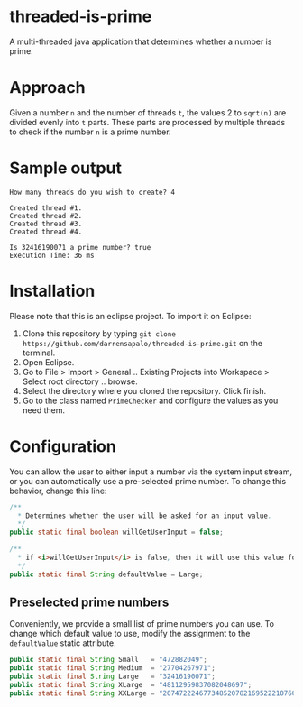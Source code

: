# threaded-is-prime
A multi-threaded java application that determines whether a number is prime.

# Approach
Given a number `n` and the number of threads `t`, the values 2 to `sqrt(n)` are divided evenly into `t` parts.
These parts are processed by multiple threads to check if the number `n` is a prime number.

# Sample output
```
How many threads do you wish to create? 4

Created thread #1.
Created thread #2.
Created thread #3.
Created thread #4.

Is 32416190071 a prime number? true
Execution Time: 36 ms
```

# Installation
Please note that this is an eclipse project. To import it on Eclipse:

1. Clone this repository by typing `git clone https://github.com/darrensapalo/threaded-is-prime.git` on the terminal.
2. Open Eclipse.
3. Go to File > Import > General .. Existing Projects into Workspace > Select root directory .. browse.
4. Select the directory where you cloned the repository. Click finish.
5. Go to the class named `PrimeChecker` and configure the values as you need them.

# Configuration

You can allow the user to either input a number via the system input stream, or you can automatically use a pre-selected prime number.
To change this behavior, change this line:

```Java
/**
  * Determines whether the user will be asked for an input value.
  */
public static final boolean willGetUserInput = false;
	
/**
  * if <i>willGetUserInput</i> is false, then it will use this value for processing instead.
  */
public static final String defaultValue = Large;
```

## Preselected prime numbers
Conveniently, we provide a small list of prime numbers you can use. To change which default value to use, modify the assignment to the `defaultValue` static attribute.

```Java
public static final String Small   = "472882049";
public static final String Medium  = "27704267971";
public static final String Large   = "32416190071";
public static final String XLarge  = "48112959837082048697";
public static final String XXLarge = "2074722246773485207821695222107608587480996474721117292752992589912196684750549658310084416732550077";
```
